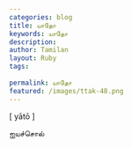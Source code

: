 ```yaml
---
categories: blog
title: யாதோ
keywords: யாதோ
description: 
author: Tamilan
layout: Ruby
tags: 
 
permalink: யாதோ
featured: /images/ttak-48.png
---
```

  
[ yātō ]  
  
ஐயச்சொல்